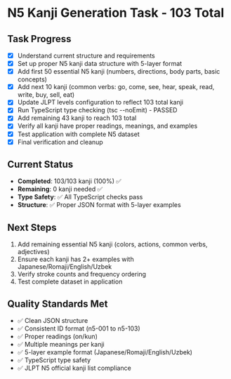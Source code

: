 # N5 Kanji Generation Task - 103 Total

## Task Progress

- [x] Understand current structure and requirements
- [x] Set up proper N5 kanji data structure with 5-layer format
- [x] Add first 50 essential N5 kanji (numbers, directions, body parts, basic concepts)
- [x] Add next 10 kanji (common verbs: go, come, see, hear, speak, read, write, buy, sell, eat)
- [x] Update JLPT levels configuration to reflect 103 total kanji
- [x] Run TypeScript type checking (tsc --noEmit) - PASSED
- [x] Add remaining 43 kanji to reach 103 total
- [x] Verify all kanji have proper readings, meanings, and examples
- [x] Test application with complete N5 dataset
- [x] Final verification and cleanup

## Current Status

- **Completed**: 103/103 kanji (100%) ✅
- **Remaining**: 0 kanji needed ✅
- **Type Safety**: ✅ All TypeScript checks pass
- **Structure**: ✅ Proper JSON format with 5-layer examples

## Next Steps

1. Add remaining essential N5 kanji (colors, actions, common verbs, adjectives)
2. Ensure each kanji has 2+ examples with Japanese/Romaji/English/Uzbek
3. Verify stroke counts and frequency ordering
4. Test complete dataset in application

## Quality Standards Met

- ✅ Clean JSON structure
- ✅ Consistent ID format (n5-001 to n5-103)
- ✅ Proper readings (on/kun)
- ✅ Multiple meanings per kanji
- ✅ 5-layer example format (Japanese/Romaji/English/Uzbek)
- ✅ TypeScript type safety
- ✅ JLPT N5 official kanji list compliance
